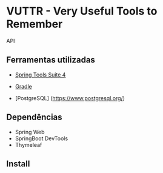 # VUTTR - Very Useful Tools to Remember

API 

## Ferramentas utilizadas

* [Spring Tools Suite 4](https://spring.io/tools)

* [Gradle](https://maven.apache.org/download.cgi)

* [PostgreSQL] (https://www.postgresql.org/)

## Dependências

* Spring Web
* SpringBoot DevTools
* Thymeleaf

## Install